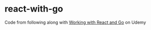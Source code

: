 # react-with-go
Code from following along with [Working with React and Go](https://www.udemy.com/course/working-with-react-and-go-golang) on Udemy
